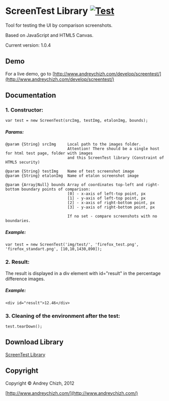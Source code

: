# ScreenTest Library [![Test](https://secure.travis-ci.org/joyent/node.png)](http://www.andreychizh.com/develop/screentest/)
Tool for testing the UI by comparison screenshots. 

Based on JavaScript and HTML5 Canvas.

Current version: 1.0.4

## Demo
For a live demo, go to [http://www.andreychizh.com/develop/screentest/](http://www.andreychizh.com/develop/screentest/)

## Documentation
### 1. Constructor:

    var test = new ScreenTest(srcImg, testImg, etalonImg, bounds);
    
##### Params:   
    
    @param {String} srcImg     Local path to the images folder.
                               Attention! There should be a single host for html test page, folder with images 
                               and this ScreenTest library (Constraint of HTML5 security)

    @param {String} testImg    Name of test screenshot image
    @param {String} etalonImg  Name of etalon screenshot image
    
    @param {Array|Null} bounds Array of coordinates top-left and right-bottom boundary points of comparison:
                               [0] - x-axis of left-top point, px
                               [1] - y-axis of left-top point, px
                               [2] - x-axis of right-bottom point, px
                               [3] - y-axis of right-bottom point, px

                               If no set - compare screenshots with no boundaries.
 

##### Example:

    var test = new ScreenTest('img/test/', 'firefox_test.png', 'firefox_standart.png', [10,10,1430,890]);
    
### 2. Result:

The result is displayed in a div element with id="result" in the percentage difference images.

##### Example:

    <div id="result">12.46</div>

### 3. Cleaning of the environment after the test:

    test.tearDown();

## Download Library

 [ScreenTest Library](https://github.com/AndreyChizh/ScreenTest/downloads)

## Copyright

Copyright © Andrey Chizh, 2012

[http://www.andreychizh.com/](http://www.andreychizh.com/)
